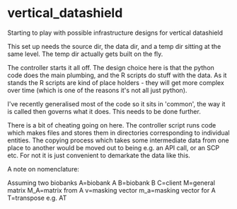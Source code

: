 vertical_datashield
===================

Starting to play with possible infrastructure designs for vertical datashield


This set up needs the source dir, the data dir, and a temp dir sitting at the same level. The temp dir actually gets built on the fly.

The controller starts it all off. The design choice here is that the python code does the main plumbing, and the R scripts do stuff with the data. As it stands the R scripts are kind of place holders - they will get more complex over time (which is one of the reasons it's not all just python).

I've recently generalised most of the code so it sits in 'common', the way it is called then governs what it does. This needs to be done further.

There is a bit of cheating going on here. The controller script runs code which makes files and stores them in directories corresponding to individual entities. The copying process which takes some intermediate data from one place to another would be moved out to being e.g. an API call, or an SCP etc. For not it is just convenient to demarkate the data like this.


A note on nomenclature:

Assuming two biobanks
A=biobank A
B=biobank B
C=client
M=general matrix
M_A=matrix from A
v=masking vector
m_a=masking vector for A
T=transpose e.g. AT
